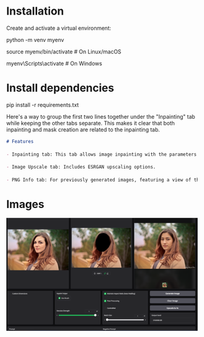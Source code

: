 # Installation

Create and activate a virtual environment:

python -m venv myenv

source myenv/bin/activate  # On Linux/macOS

myenv\Scripts\activate     # On Windows

# Install dependencies

pip install -r requirements.txt

Here's a way to group the first two lines together under the "Inpainting" tab while keeping the other tabs separate. This makes it clear that both inpainting and mask creation are related to the inpainting tab.

```markdown
# Features

- Inpainting tab: This tab allows image inpainting with the parameters detailed in [StableDiffusionInpaintPipeline](https://huggingface.co/docs/diffusers/en/api/pipelines/stable_diffusion/inpaint), as well as a manual brush tool for creating the image mask and post-processing to preserve non-masked areas.

- Image Upscale tab: Includes ESRGAN upscaling options.

- PNG Info tab: For previously generated images, featuring a view of the generation parameters and a "Send Parameters to Inpaint Tab" option.
```

# Images

![Screenshot](images/readmeimg.png)